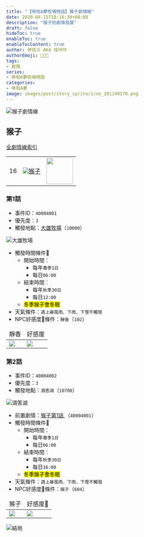 ```yaml
---
title: "【哆啦A夢牧場物語】猴子劇情線"
date: 2020-04-15T18:16:30+08:00
description: "猴子的劇情發展"
draft: false
hideToc: true
enableToc: true
enableTocContent: true
author: 伊琉沙 AKA 哇咔咔
authorEmoji: 👩🏿‍🚀
tags: 
- 劇情
series:
- 哆啦A夢牧場物語
categories:
- 哆啦A夢
image: images/post/story_sprite/icon_201140170.png
---
```

![猴子劇情線](/images/post/story_texture2d/EventImage_3003.png)
## 猴子
[全劇情線索引](../doraemon-story-index/#劇情線)
<table>
    <tr>
        <td>16</td>
        <td align="center"><a href="../doraemon-story-16"><img src= "/images/post/story_sprite/icon_201140170.png">猴子</a></td>
        <td align="center"><img width="72px" src= "/images/post/story_sprite/icon_201046000.png"></td>
    </tr>
</table>

### 第1話 
+ 事件ID：`40004001`
+ 優先度：`3`
+ 觸發地點：[大雄牧場](../doraemon-story-map#大雄牧場)（`10000`）

![大雄牧場](/images/post/map/10000.png)
+ 觸發時間條件📆
    + 開始時間：
        + 每年`春季1日`
        + 每日`06:00`
    + 結束時間：
        + 每年`秋季30日`
        + 每日`12:00`
    + <mark>冬季猴子會冬眠</mark>
+ 天氣條件：`遇上暴風雨、下雨、下雪不觸發`
+ NPC好感度💝條件：`靜香`（`102`）
<table>
    <thead>
        <tr>
            <td align="center">靜香</td>
            <td align="center">好感度</td>
        </tr>
    </thead>
    <tr>
        <td><img src= "/images/post/story_sprite/icon_201041020.png"></td>
        <td><img src= "/images/post/story_sprite/icon_201060030.png"></td>
    </tr>
</table>

### 第2話 
+ 事件ID：`40004002`
+ 優先度：`3`
+ 觸發地點：`滴答湖`（`10700`）

![滴答湖](/images/post/map/10700.png)
+ 前置劇情：[猴子第1話 ](#第1話-)（`40004001`）
+ 觸發時間條件📆
    + 開始時間：
        + 每年`春季1日`
        + 每日`06:00`
    + 結束時間：
        + 每年`秋季30日`
        + 每日`16:00`
    + <mark>冬季猴子會冬眠</mark>
+ 天氣條件：`遇上暴風雨、下雨、下雪不觸發`
+ NPC好感度💝條件：`猴子`（`604`）
<table>
    <thead>
        <tr>
            <td align="center">猴子</td>
            <td align="center">好感度💝</td>
        </tr>
    </thead>
    <tr>
        <td><img src= "/images/post/story_sprite/icon_201046040.png"></td>
        <td><img src= "/images/post/story_sprite/icon_201060060.png"></td>
    </tr>
</table>

![結局](/images/post/story_texture2d/EventImage_3003.png)